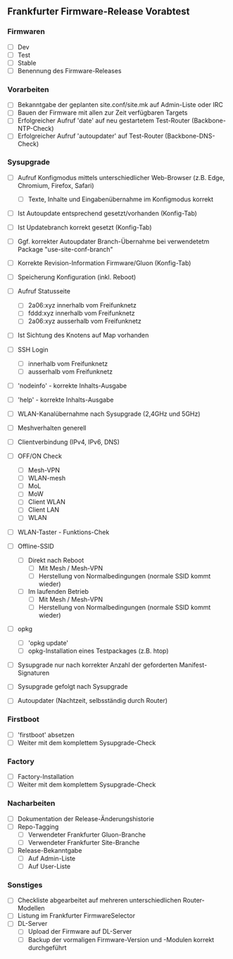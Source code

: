 ## Frankfurter Firmware-Release Vorabtest

### Firmwaren
- [ ] Dev
- [ ] Test
- [ ] Stable
- [ ] Benennung des Firmware-Releases

### Vorarbeiten
- [ ] Bekanntgabe der geplanten site.conf/site.mk auf Admin-Liste oder IRC
- [ ] Bauen der Firmware mit allen zur Zeit verfügbaren Targets
- [ ] Erfolgreicher Aufruf 'date' auf neu gestartetem Test-Router (Backbone-NTP-Check)
- [ ] Erfolgreicher Aufruf 'autoupdater' auf Test-Router (Backbone-DNS-Check)  

### Sysupgrade 
- [ ] Aufruf Konfigmodus mittels unterschiedlicher Web-Browser (z.B. Edge, Chromium, Firefox, Safari)
  - [ ] Texte, Inhalte und Eingabenübernahme im Konfigmodus korrekt
- [ ] Ist Autoupdate entsprechend gesetzt/vorhanden (Konfig-Tab)
- [ ] Ist Updatebranch korrekt gesetzt (Konfig-Tab)
- [ ] Ggf. korrekter Autoupdater Branch-Übernahme bei verwendetetm Package "use-site-conf-branch"
- [ ] Korrekte Revision-Information Firmware/Gluon (Konfig-Tab)
- [ ] Speicherung Konfiguration (inkl. Reboot)
- [ ] Aufruf Statusseite
  - [ ] 2a06:xyz innerhalb vom Freifunknetz
  - [ ] fddd:xyz innerhalb vom Freifunknetz
  - [ ] 2a06:xyz ausserhalb vom Freifunknetz
- [ ] Ist Sichtung des Knotens auf Map vorhanden 
- [ ] SSH Login
  - [ ] innerhalb vom Freifunknetz
  - [ ] ausserhalb vom Freifunknetz
- [ ] 'nodeinfo' - korrekte Inhalts-Ausgabe
- [ ] 'help' - korrekte Inhalts-Ausgabe
- [ ] WLAN-Kanalübernahme nach Sysupgrade (2,4GHz und 5GHz)
- [ ] Meshverhalten generell
- [ ] Clientverbindung (IPv4, IPv6, DNS)
- [ ] OFF/ON Check
  - [ ] Mesh-VPN
  - [ ] WLAN-mesh
  - [ ] MoL
  - [ ] MoW
  - [ ] Client WLAN
  - [ ] Client LAN
  - [ ] WLAN
- [ ] WLAN-Taster - Funktions-Chek
- [ ] Offline-SSID
  - [ ] Direkt nach Reboot
    - [ ] Mit Mesh / Mesh-VPN
    - [ ] Herstellung von Normalbedingungen (normale SSID kommt wieder)
  - [ ] Im laufenden Betrieb
    - [ ] Mit Mesh / Mesh-VPN
    - [ ] Herstellung von Normalbedingungen (normale SSID kommt wieder)
- [ ] opkg
  - [ ] 'opkg update'
  - [ ] opkg-Installation eines Testpackages (z.B. htop)
- [ ] Sysupgrade nur nach korrekter Anzahl der geforderten Manifest-Signaturen 
- [ ] Sysupgrade gefolgt nach Sysupgrade
- [ ] Autoupdater (Nachtzeit, selbsständig durch Router)


### Firstboot
- [ ] 'firstboot' absetzen
- [ ] Weiter mit dem komplettem Sysupgrade-Check

### Factory
- [ ] Factory-Installation
- [ ] Weiter mit dem komplettem Sysupgrade-Check

### Nacharbeiten
- [ ] Dokumentation der Release-Änderungshistorie
- [ ] Repo-Tagging 
  - [ ] Verwendeter Frankfurter Gluon-Branche
  - [ ] Verwendeter Frankfurter Site-Branche
- [ ] Release-Bekanntgabe
  - [ ] Auf Admin-Liste
  - [ ] Auf User-Liste

### Sonstiges
- [ ] Checkliste abgearbeitet auf mehreren unterschiedlichen Router-Modellen
- [ ] Listung im Frankfurter FirmwareSelector
- [ ] DL-Server
  - [ ] Upload der Firmware auf DL-Server
  - [ ] Backup der vormaligen Firmware-Version und -Modulen korrekt durchgeführt
